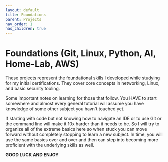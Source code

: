 ```yaml
---
layout: default
title: Foundations
parent: Projects
nav_order: 1
has_children: true
---
```

# Foundations (Git, Linux, Python, AI, Home-Lab, AWS)

These projects represent the foundational skills I developed while studying for my initial certifications. They cover core concepts in networking, Linux, and basic security tooling.

Some important notes on learning for those that follow.
You HAVE to start somewhere and almost every general tutorial will assume you have knowledge of some other subject you havn't touched yet.

If starting with code but not knowing how to navigate an IDE or to use Git or the command line will make it 10x harder than it needs to be.
So I will try to organize all of the extreme basics here so when stuck you can move forward without completely stopping to learn a new subject.
In time, you will use the same basics over and over and then can step into becoming more proficient with the underlying skills as well.

**GOOD LUCK AND ENJOY**
